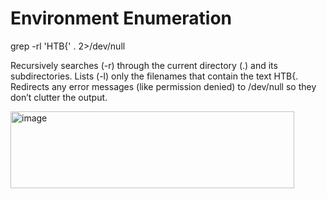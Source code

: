 # Environment Enumeration

grep -rl 'HTB{' . 2>/dev/null

Recursively searches (-r) through the current directory (.) and its subdirectories.
Lists (-l) only the filenames that contain the text HTB{.
Redirects any error messages (like permission denied) to /dev/null so they don’t clutter the output.

<img width="454" height="123" alt="image" src="https://github.com/user-attachments/assets/fc3735f7-b6b0-4855-a9a8-57d179816dce" />

